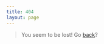 ```yaml
---
title: 404
layout: page
---
```


> You seem to be lost! Go [back](https://www.aswheaton.net/pages/about)?
